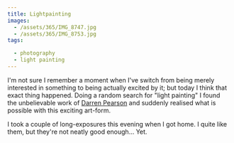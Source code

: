 ```yaml
---
title: Lightpainting
images:
  - /assets/365/IMG_8747.jpg
  - /assets/365/IMG_8753.jpg
tags:

  - photography
  - light painting
---
```

I'm not sure I remember a moment when I've switch from being merely interested in something to being actually excited by it; but today I think that exact thing happened. Doing a random search for "light painting" I found the unbelievable work of [Darren Pearson](https://twitter.com/dariustwin) and suddenly realised what is possible with this exciting art-form. 

I took a couple of long-exposures this evening when I got home. I quite like them, but they're not neatly good enough... Yet.